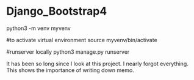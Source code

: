 # Django_Bootstrap4
python3 -m venv myvenv

#to activate virtual environment
source myvenv/bin/activate

#runserver locally
python3 manage.py runserver

It has been so long since I look at this project. I nearly forgot everything. This shows the importance of writing down memo.